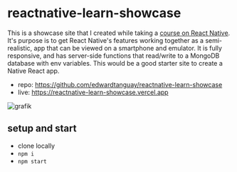 # reactnative-learn-showcase

This is a showcase site that I created while taking a [course on React Native](https://frontendmasters.com/courses/react-native-v2). It's purpose is to get React Native's features working together as a semi-realistic, app that can be viewed on a smartphone and emulator. It is fully responsive, and has server-side functions that read/write to a MongoDB database with env variables. This would be a good starter site to create a Native React app.

- repo: https://github.com/edwardtanguay/reactnative-learn-showcase
- live: https://reactnative-learn-showcase.vercel.app

![grafik](https://github.com/edwardtanguay/reactnative-learn-showcase/assets/446574/ba504913-6ca6-4253-9542-0e567f7e428b)

## setup and start

- clone locally
- `npm i`
- `npm start`
    
